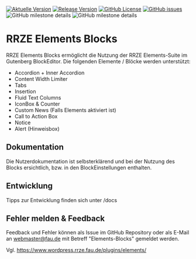 [![Aktuelle Version](https://img.shields.io/github/package-json/v/rrze-webteam/rrze-elements-blocks/main?label=Version)](https://github.com/RRZE-Webteam/rrze-elements-blocks) [![Release Version](https://img.shields.io/github/v/release/rrze-webteam/rrze-elements-blocks?label=Release+Version)](https://github.com/rrze-webteam/rrze-elements-blocks/releases/) [![GitHub License](https://img.shields.io/github/license/rrze-webteam/rrze-elements-blocks)](https://github.com/RRZE-Webteam/rrze-elements-blocks) [![GitHub issues](https://img.shields.io/github/issues/RRZE-Webteam/rrze-elements-blocks)](https://github.com/RRZE-Webteam/rrze-elements-blocks/issues)
![GitHub milestone details](https://img.shields.io/github/milestones/progress-percent/RRZE-Webteam/RRZE-Elements-blocks/6)
![GitHub milestone details](https://img.shields.io/github/milestones/progress-percent/RRZE-Webteam/RRZE-Elements-blocks/7)

# RRZE Elements Blocks
RRZE Elements Blocks ermöglicht die Nutzung der RRZE Elements-Suite im Gutenberg BlockEditor. Die folgenden Elemente / Blöcke werden unterstützt:

- Accordion + Inner Accordion
- Content Width Limiter
- Tabs
- Insertion
- Fluid Text Columns
- IconBox & Counter
- Custom News (Falls Elements aktiviert ist)
- Call to Action Box
- Notice
- Alert (Hinweisbox)

## Dokumentation
Die Nutzerdokumentation ist selbsterklärend und bei der Nutzung des Blocks ersichtlich, bzw. in den BlockEinstellungen enthalten.

## Entwicklung
Tipps zur Entwicklung finden sich unter /docs

## Fehler melden & Feedback
Feedback und Fehler können als Issue im GitHub Repository oder als E-Mail an webmaster@fau.de mit Betreff "Elements-Blocks" gemeldet werden.

Vgl. https://www.wordpress.rrze.fau.de/plugins/elements/